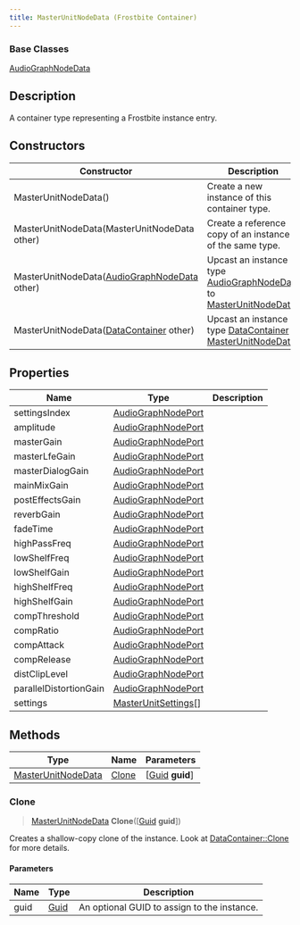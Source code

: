```yaml
---
title: MasterUnitNodeData (Frostbite Container)
---
```

### Base Classes

[AudioGraphNodeData](AudioGraphNodeData)

## Description

A container type representing a Frostbite instance entry.

## Constructors

| Constructor                                                                   | Description                                                                                                                 |
| ----------------------------------------------------------------------------- | --------------------------------------------------------------------------------------------------------------------------- |
| MasterUnitNodeData()                                                          | Create a new instance of this container type.                                                                               |
| MasterUnitNodeData(MasterUnitNodeData other)                                  | Create a reference copy of an instance of the same type.                                                                    |
| MasterUnitNodeData([AudioGraphNodeData](AudioGraphNodeData) other)            | Upcast an instance of type [AudioGraphNodeData](AudioGraphNodeData) to [MasterUnitNodeData](MasterUnitNodeData).            |
| MasterUnitNodeData([DataContainer](/vext/ref/cls/shr/datacontainer) other) | Upcast an instance of type [DataContainer](/vext/ref/cls/shr/datacontainer) to [MasterUnitNodeData](MasterUnitNodeData). |

## Properties

| Name                   | Type                                         | Description |
| ---------------------- | -------------------------------------------- | ----------- |
| settingsIndex          | [AudioGraphNodePort](AudioGraphNodePort)     |             |
| amplitude              | [AudioGraphNodePort](AudioGraphNodePort)     |             |
| masterGain             | [AudioGraphNodePort](AudioGraphNodePort)     |             |
| masterLfeGain          | [AudioGraphNodePort](AudioGraphNodePort)     |             |
| masterDialogGain       | [AudioGraphNodePort](AudioGraphNodePort)     |             |
| mainMixGain            | [AudioGraphNodePort](AudioGraphNodePort)     |             |
| postEffectsGain        | [AudioGraphNodePort](AudioGraphNodePort)     |             |
| reverbGain             | [AudioGraphNodePort](AudioGraphNodePort)     |             |
| fadeTime               | [AudioGraphNodePort](AudioGraphNodePort)     |             |
| highPassFreq           | [AudioGraphNodePort](AudioGraphNodePort)     |             |
| lowShelfFreq           | [AudioGraphNodePort](AudioGraphNodePort)     |             |
| lowShelfGain           | [AudioGraphNodePort](AudioGraphNodePort)     |             |
| highShelfFreq          | [AudioGraphNodePort](AudioGraphNodePort)     |             |
| highShelfGain          | [AudioGraphNodePort](AudioGraphNodePort)     |             |
| compThreshold          | [AudioGraphNodePort](AudioGraphNodePort)     |             |
| compRatio              | [AudioGraphNodePort](AudioGraphNodePort)     |             |
| compAttack             | [AudioGraphNodePort](AudioGraphNodePort)     |             |
| compRelease            | [AudioGraphNodePort](AudioGraphNodePort)     |             |
| distClipLevel          | [AudioGraphNodePort](AudioGraphNodePort)     |             |
| parallelDistortionGain | [AudioGraphNodePort](AudioGraphNodePort)     |             |
| settings               | [MasterUnitSettings](MasterUnitSettings)\[\] |             |

## Methods

| Type                                     | Name            | Parameters                                     |
| ---------------------------------------- | --------------- | ---------------------------------------------- |
| [MasterUnitNodeData](MasterUnitNodeData) | [Clone](#clone) | \[[Guid](/vext/ref/cls/shr/guid) **guid**\] |

### Clone

> [MasterUnitNodeData](MasterUnitNodeData) **Clone**(\[[Guid](/vext/ref/cls/shr/guid) **guid**\])

Creates a shallow-copy clone of the instance. Look at [DataContainer::Clone](/vext/ref/cls/shr/datacontainer#clone) for more details.

#### Parameters

| Name | Type         | Description                                 |
| ---- | ------------ | ------------------------------------------- |
| guid | [Guid](Guid) | An optional GUID to assign to the instance. |
